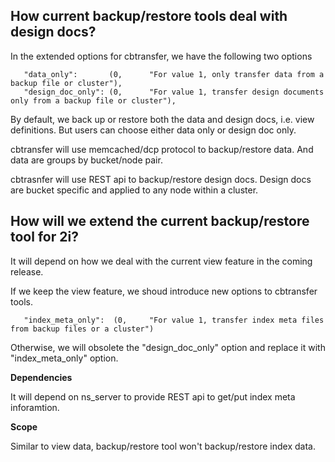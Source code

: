 How current backup/restore tools deal with design docs?
----------------------------------------

   In the extended options for cbtransfer, we have the following two options 

       "data_only":       (0,      "For value 1, only transfer data from a backup file or cluster"),
       "design_doc_only": (0,      "For value 1, transfer design documents only from a backup file or cluster"),

   By default, we back up or restore both the data and design docs, i.e. view definitions. But users can choose either data only or design doc only.

   cbtransfer will use memcached/dcp protocol to backup/restore data. And data are groups by bucket/node pair.

   cbtrasnfer will use REST api to backup/restore design docs. Design docs are bucket specific and applied to any node within a cluster.

How will we extend the current backup/restore tool for 2i?
----------------------------------------

It will depend on how we deal with the current view feature in the coming release.

If we keep the view feature,  we shoud introduce new options to cbtransfer tools.

       "index_meta_only":  (0,     "For value 1, transfer index meta files from backup files or a cluster")

Otherwise, we will obsolete the "design_doc_only" option and replace it with "index_meta_only" option.

**Dependencies**

It will depend on ns_server to provide REST api to get/put index meta inforamtion.

**Scope**

Similar to view data,  backup/restore tool won't backup/restore index data.



